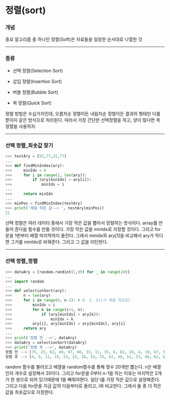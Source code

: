 # 정렬(sort)



### 개념

중요 알고리즘 중 하나인 정렬(Soft)은 자료들을 일정한 순서대로 나열한 것



---



### 종류

- 선택 정렬(Selection Sort)

- 삽입 정렬(Insertion Sort)

- 버블 정렬(Bubble Sort)

- 퀵 정렬(Quick Sort)



 정렬 방법은 수십가지인데, 오름차순 정렬이든 내림차순 정렬이든 결과의 형태만 다를 뿐이지 같은 방식으로 처리된다. 따라서 가장 간단한 선택정렬을 하고, 양이 많다면 퀵 정렬을 사용하자.



---



### 선택 정렬_최솟값 찾기

```python
>>> testAry = [55,77,21,77]
...
>>> def findMinIndex(ary):
>>>     minIdx = 0
>>>     for i in range(1, len(ary)):
>>>         if (ary[minIdx] > ary[i]):
>>>             minIdx = i
...            
>>>     return minIdx
...
>>> minPos = findMinIndex(testAry)
>>> print('제일 작은 값--> ', testAry[minPos])
21
```

 선택 정렬은 여러 데이터 중에서 가장 작은 값을 뽑아서 정렬하는 방식이다. array를 만들어 준다음 함수를 만들 것이다. 가장 작은 값을 minIdx로 지정할 것이다. 그리고 for문을 1번부터 배열 마지막까지 돌린다. 그래서 minIdx와 ary[1]을 비교해서 ary가 작다면 그거를 minIdx로 바꿔준다. 그리고 그 값을 리턴한다.



---



### 선택 정렬_정렬

```python
>>> dataAry = [random.randint(1,99) for _ in range(20)]
...
>>> import random
...
>>> def selectionSort(ary):
>>>     n = len(ary)
>>>     for i in range(0, n-1): # 0, 1, 2(i가 제일 작은값)
>>>         minIdx = i
>>>         for k in range(i+1, n):
>>>             if (ary[minIdx] > ary[k]):
>>>                 minIdx = k
>>>         ary[i], ary[minIdx] = ary[minIdx], ary[i]    
>>>     return ary
...
>>> print('정렬 전 -->', dataAry)
>>> dataAry = selectionSort(dataAry)
>>> print('정렬 후 -->', dataAry)
정렬 전 --> [75, 23, 62, 49, 97, 60, 33, 11, 33, 6, 82, 28, 4, 19, 67, 53, 23, 62, 51, 43]
정렬 후 --> [4, 6, 11, 19, 23, 23, 28, 33, 33, 43, 49, 51, 53, 60, 62, 62, 67, 75, 82, 97]
```

 random 함수를 불러오고 배열을 random함수를 통해 정수 20개만 뽑는다. n은 배열 인자 개수로 설정해서 20이다. 그리고 for문을 0부터 n-1을 하는 이유는 마지막은 2개가 한 쌍으로 되어 있기때문에 1을 빼줘야한다. 일단 i를 가장 작은 값으로 설정해준다. 그리고 다음 for문을 지금 값의 다음부터로 돌리고, i와 비교한다. 그래서 둘 중 더 작은 값을 최솟값으로 지정한다. 